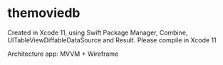 # themoviedb

Created in Xcode 11, using Swift Package Manager, Combine, UITableViewDiffableDataSource and Result. Please compile in Xcode 11

Architecture app: MVVM + Wireframe
